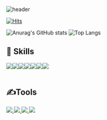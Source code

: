 ![header](https://capsule-render.vercel.app/api?type=wave&color=auto&height=300&section=header&text=SeongHyeon%20👇&animation=twinkling&Git&fontSize=70)


[![Hits](https://hits.seeyoufarm.com/api/count/incr/badge.svg?url=https%3A%2F%2Fgithub.com%2Fzkti123&count_bg=%2318B284&title_bg=%23555555&icon=&icon_color=%23E7E7E7&title=github&edge_flat=false)](https://hits.seeyoufarm.com)

![Anurag's GitHub stats](https://github-readme-stats.vercel.app/api?username=zkti123&show_icons=true&theme=shades-of-purple)
![Top Langs](https://github-readme-stats.vercel.app/api/top-langs/?username=zkti123&layout=compact&theme=merko)

## 💪 Skills

<div style="display:flex; flex-direction:row;">
    <img src="https://img.shields.io/badge/Java-007396?style=for-the-badge&logo=Java&logoColor=white"> 
    <img src="https://img.shields.io/badge/SpringBoot-6DB33F?style=for-the-badge&logo=springboot&logoColor=white"> 
    <img src="https://img.shields.io/badge/mysql-4479A1?style=for-the-badge&logo=mysql&logoColor=white">
    <img src="https://img.shields.io/badge/mariadb-000000?style=for-the-badge&logo=mariadb&logoColor=white">
    <br>
   <img src="https://img.shields.io/badge/JPA-003396?style=flat&logo=Java&logoColor=white">
   <img src="https://img.shields.io/badge/MyBatis-F05537?style=flat&logo=Java&logoColor=white">
  <img src="https://img.shields.io/badge/apachemaven-C71A36?style=for-the-badge&logo=apachemaven&logoColor=white">
 </div><br>
</div>

## ✍Tools
<div style="display:flex; flex-direction:row;">
     <a href="https://encouraging-bearberry-463.notion.site/3a65647208724c9cbac1fed342f13053?pvs=4" target="_blank"><img src="https://img.shields.io/badge/notion-000000?style=for-the-badge&logo=notion&logoColor=white">
    <img src="https://img.shields.io/badge/slack-4A154B?style=for-the-badge&logo=slack&logoColor=white">
    <img src="https://img.shields.io/badge/github-181717?style=for-the-badge&logo=github&logoColor=white"> 
    <img src="https://img.shields.io/badge/swagger-85EA2D?style=for-the-badge&logo=swagger&logoColor=white">
 </div><br>
</div>
